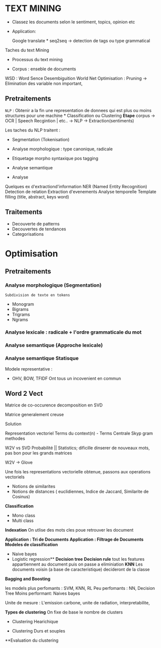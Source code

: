 # TEXT MINING

* Classez les documents selon le sentiment, topics, opinion etc
* Application:

    Google translate
        * seq2seq -> detection de tags ou type grammatical

Taches du text Mining

* Processus du text mining

* Corpus : enseble de documents 

WSD : Word Sence Desembiguition
World Net
Optimisation : Pruning -> Elimination des variable non important, 

## Pretraitements 

 `NLP` :  Obtenir a la fin une representation de donnees qui est plus ou moins structures pour une machine
    * Classification ou Clustering
 **Etape**
 corpus -> OCR | Speech Recgintion | etc.. -> NLP -> Extraction(sentiments)


 Les taches du NLP traitent :
* Segmentation (Tokenisation)
* Analyse morphologique : type canonique, radicale


* Etiquetage morpho syntaxique pos tagging
* Analyse semantique
* Analyse 

Quelques ex d'extractiond'information
    NER (Named Entity Recognition)
    Detection de relation
    Extraction d'evenements
    Analyse temporelle
    Template filling (title, abstract, keys word)

## Traitements
* Decouverte de patterns 
* Decouvertes de tendances
* Categorisations

# Optimisation

## Pretraitements 

### Analyse morphologique (Segmentation)
`Subdivision de texte en tokens`

* Monogram
* Bigrams
* Trigrams
* Ngrams

### Analyse lexicale : radicale + l'ordre grammaticale du mot

### Analyse semantique (Approche lexicale)
### Analyse semantique Statisque


Modele representative :

* OHV, BOW, TFIDF
Ont tous un incovenient en commun

## Word 2 Vect

Matrice de co-occurence
decomposition en SVD

Matrice generalement creuse

Solution


Representation vectoriel Terms du context(n) - Terms Centrale
Skyp gram
methodes 


W2V vs SVD
Probabilité    || Statistics; dificille dinserer de nouveaux mots, pas bon pour les grands matrices

W2V -> Glove

Une fois les representations vectorielle obtenue, passons aux operations vectoriels

- Notions de similarites
- Notions de distances ( euclidiennes\, Indice de Jaccard, Similarite de Cosinus)

**Classification**
- Mono class
- Multi class

**Indexation** 
    On utlise des mots cles poue retrouver les document 

**Application : Tri de Documents**
**Application : Filtrage de Documents**
**Modeles de classification**
* Naive bayes
* Logistic regression**
**Decision tree** 
**Decision rule** tout les features appartiennent au document puis on passe a eliminiation
**KNN** Les documents voisin (a base de caracteristique) decideront de la classe

**Bagging and Boosting**

les models plus perfomants : SVM, KNN, RL
Peu perfomants : NN, Decision Tree
Moins performant: Naives bayes

Unite de mesure : L'emission carbone, unite de radiation, interpretabilite,  

**Types de clustering** On fixe de base le nombre de clusters
* Clustering Hearichique

* Clustering  Durs et souples


**Evaluation du clustering